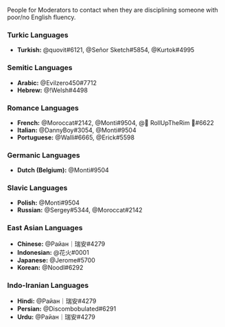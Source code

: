 People for Moderators to contact when they are disciplining someone with poor/no English fluency.

### Turkic Languages
- **Turkish:** @quovit#6121, @Señor Sketch#5854, @Kurtok#4995

### Semitic Languages
- **Arabic:** @Evilzero450#7712
- **Hebrew:** @!Welsh#4498

### Romance Languages
- **French:** @Moroccat#2142, @Monti#9504, @🍁 RollUpTheRim 🍁#6622
- **Italian:** @DannyBoy#3054, @Monti#9504
- **Portuguese:** @Walli#6665, @Erick#5598

### Germanic Languages
- **Dutch (Belgium):** @Monti#9504 

### Slavic Languages
- **Polish:** @Monti#9504
- **Russian:** @Sergey#5344, @Moroccat#2142

### East Asian Languages
- **Chinese:** @Pайан｜瑞安#4279
- **Indonesian:** @花火#0001
- **Japanese:** @Jerome#5700
- **Korean:** @Noodl#6292

### Indo-Iranian Languages
- **Hindi:**  @Pайан｜瑞安#4279
- **Persian:** @Discombobulated#6291
- **Urdu:** @Pайан｜瑞安#4279 